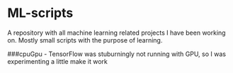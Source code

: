 # ML-scripts
A repository with all machine learning related projects I have been working on. Mostly small scripts with the purpose of learning.


###cpuGpu - TensorFlow was stuburningly not running with GPU, so I was experimenting a little make it work
